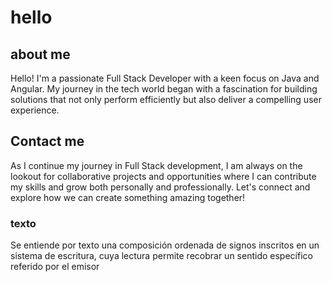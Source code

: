# hello

## about me
Hello! I'm a passionate Full Stack Developer with a keen focus on Java and Angular. My journey in the tech world began with a fascination for building solutions that not only perform efficiently but also deliver a compelling user experience.

## Contact me
As I continue my journey in Full Stack development, I am always on the lookout for collaborative projects and opportunities where I can contribute my skills and grow both personally and professionally. Let's connect and explore how we can create something amazing together!

### texto
Se entiende por texto una composición ordenada de signos inscritos en un sistema de escritura, cuya lectura permite recobrar un sentido específico referido por el emisor